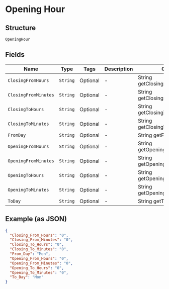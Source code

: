 
# Opening Hour

## Structure

`OpeningHour`

## Fields

| Name | Type | Tags | Description | Getter | Setter |
|  --- | --- | --- | --- | --- | --- |
| `ClosingFromHours` | `String` | Optional | - | String getClosingFromHours() | setClosingFromHours(String closingFromHours) |
| `ClosingFromMinutes` | `String` | Optional | - | String getClosingFromMinutes() | setClosingFromMinutes(String closingFromMinutes) |
| `ClosingToHours` | `String` | Optional | - | String getClosingToHours() | setClosingToHours(String closingToHours) |
| `ClosingToMinutes` | `String` | Optional | - | String getClosingToMinutes() | setClosingToMinutes(String closingToMinutes) |
| `FromDay` | `String` | Optional | - | String getFromDay() | setFromDay(String fromDay) |
| `OpeningFromHours` | `String` | Optional | - | String getOpeningFromHours() | setOpeningFromHours(String openingFromHours) |
| `OpeningFromMinutes` | `String` | Optional | - | String getOpeningFromMinutes() | setOpeningFromMinutes(String openingFromMinutes) |
| `OpeningToHours` | `String` | Optional | - | String getOpeningToHours() | setOpeningToHours(String openingToHours) |
| `OpeningToMinutes` | `String` | Optional | - | String getOpeningToMinutes() | setOpeningToMinutes(String openingToMinutes) |
| `ToDay` | `String` | Optional | - | String getToDay() | setToDay(String toDay) |

## Example (as JSON)

```json
{
  "Closing_From_Hours": "0",
  "Closing_From_Minutes": "0",
  "Closing_To_Hours": "0",
  "Closing_To_Minutes": "0",
  "From_Day": "Mon",
  "Opening_From_Hours": "0",
  "Opening_From_Minutes": "0",
  "Opening_To_Hours": "0",
  "Opening_To_Minutes": "0",
  "To_Day": "Mon"
}
```

